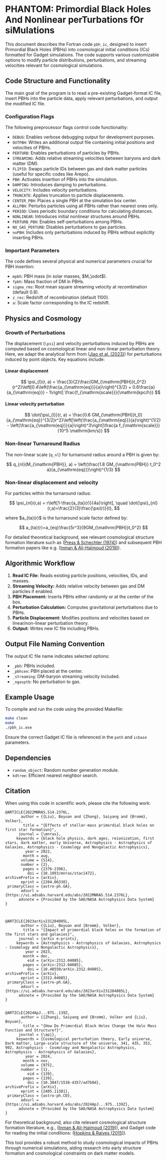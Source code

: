 # PHANTOM: Primordial Black Holes And Nonlinear perTurbations fOr siMulations

This document describes the Fortran code `pbh_ic`, designed to insert Primordial Black Holes (PBHs) into cosmological initial conditions (ICs) formatted for Gadget simulations. The code supports various customizable options to modify particle distributions, perturbations, and streaming velocities relevant for cosmological simulations.

## Code Structure and Functionality

The main goal of the program is to read a pre-existing Gadget-format IC file, insert PBHs into the particle data, apply relevant perturbations, and output the modified IC file.

### Configuration Flags

The following preprocessor flags control code functionality:

* `DEBUG`: Enables verbose debugging output for development purposes.
* `OUTPBH`: Writes an additional output file containing initial positions and velocities of PBHs.
* `PERTURB`: Enables perturbations of particles by PBHs.
* `STREAMING`: Adds relative streaming velocities between baryons and dark matter (DM).
* `FLIPID`: Swaps particle IDs between gas and dark matter particles (useful for specific codes like Arepo).
* `PBH`: Activates insertion of PBHs into the simulation.
* `DAMPING`: Introduces damping to perturbations.
* `VELOCITY`: Includes velocity perturbations.
* `TRUNCATE`: Applies truncation to particle displacements.
* `CENTER_PBH`: Places a single PBH at the simulation box center.
* `ALLPBH`: Perturbs particles using all PBHs rather than nearest ones only.
* `PERIOD`: Uses periodic boundary conditions for calculating distances.
* `NONLINEAR`: Introduces initial nonlinear structures around PBHs.
* `PERTURB_PBH`: Enables self-perturbations among PBHs.
* `NO_GAS_PERTURB`: Disables perturbations to gas particles.
* `noPBH`: Includes only perturbations induced by PBHs without explicitly inserting PBHs.

### Important Parameters

The code defines several physical and numerical parameters crucial for PBH insertion:

* `mpbh`: PBH mass (in solar masses, \$M\_\odot\$).
* `fpbh`: Mass fraction of DM in PBHs.
* `sigma_rms`: Root mean square streaming velocity at recombination (default 0.8).
* `z_rec`: Redshift of recombination (default 1100).
* `a`: Scale factor corresponding to the IC redshift.

## Physics and Cosmology

### Growth of Perturbations

The displacement (`\psi`) and velocity perturbations induced by PBHs are computed based on cosmological linear and non-linear perturbation theory. Here, we adapt the analytical form from ([Jiao et al. (2023)](https://ui.adsabs.harvard.edu/abs/2023PhRvD.108d3510J)) for perturbations induced by point objects. Key equations include:

#### Linear displacement

$$
\psi_{l}(r, a) = \frac{3}{2}\frac{GM_{\mathrm{PBH}}t_0^2}{r^2}\left[0.4\left(\frac{a_{\mathrm{eq}}}{a}\right)^{3/2} + 0.6\frac{a}{a_{\mathrm{eq}}} - 1\right] \frac{f_{\mathrm{scale}}}{\mathrm{kpc/h}}
$$

#### Linear velocity perturbation

$$
\dot{\psi_{l}}(r, a) = \frac{0.6 GM_{\mathrm{PBH}}t_0}{a_{\mathrm{eq}}^{3/2}r^2}\left[\left(\frac{a_{\mathrm{eq}}}{a}\right)^{1/2} - \left(\frac{a_{\mathrm{eq}}}{a}\right)^3\right]\frac{a f_{\mathrm{scale}}}{10^5 \mathrm{km/s}}
$$

### Non-linear Turnaround Radius

The non-linear scale (`q_nl`) for turnaround radius around a PBH is given by:

$$
q_{nl}(M_{\mathrm{PBH}}, a) = \left(\frac{1.8 GM_{\mathrm{PBH}} t_0^2 a}{a_{\mathrm{eq}}}\right)^{1/3}
$$

### Non-linear displacement and velocity

For particles within the turnaround radius:

$$
\psi_{nl}(r,a) = r\left[1-\frac{a_{ta}(r)}{4a}\right], \quad \dot{\psi}_{nl}(r,a)=\frac{2}{3}\frac{\psi(r)}{t},
$$

where \$a\_{ta}(r)\$ is the turnaround scale factor defined by:

$$
a_{ta}(r)=a_{eq}\frac{5r^3}{9GM_{\mathrm{PBH}}t_0^2}
$$

For detailed theoretical background, see relevant cosmological structure formation literature such as ([Press & Schechter (1974)](https://ui.adsabs.harvard.edu/abs/1974ApJ...187..425P)) and subsequent PBH formation papers like e.g. ([Inman & Ali-Haïmoud (2019)](https://ui.adsabs.harvard.edu/abs/2019PhRvD.100h3528I)).

## Algorithmic Workflow

1. **Read IC File:** Reads existing particle positions, velocities, IDs, and masses.
2. **Streaming Velocity:** Adds relative velocity between gas and DM particles if enabled.
3. **PBH Placement:** Inserts PBHs either randomly or at the center of the box.
4. **Perturbation Calculation:** Computes gravitational perturbations due to PBHs.
5. **Particle Displacement:** Modifies positions and velocities based on linear/non-linear perturbation theory.
6. **Output:** Writes new IC file including PBHs.

## Output File Naming Convention

The output IC file name indicates selected options:

* `_pbh`: PBHs included.
* `_pbhcen`: PBH placed at the center.
* `_streaming`: DM-baryon streaming velocity included.
* `_ngasptb`: No perturbation to gas.

## Example Usage

To compile and run the code using the provided Makefile:

```bash
make clean
make
./pbh_ic.exe
```

Ensure the correct Gadget IC file is referenced in the `path` and `icbase` parameters.

## Dependencies

* `random_object`: Random number generation module.
* `kdtree`: Efficient nearest neighbor search.

## Citation

When using this code in scientific work, please cite the following work:

```
@ARTICLE{2022MNRAS.514.2376L,
       author = {{Liu}, Boyuan and {Zhang}, Saiyang and {Bromm}, Volker},
        title = "{Effects of stellar-mass primordial black holes on first star formation}",
      journal = {\mnras},
     keywords = {black hole physics, dark ages, reionization, first stars, dark matter, early Universe, Astrophysics - Astrophysics of Galaxies, Astrophysics - Cosmology and Nongalactic Astrophysics},
         year = 2022,
        month = aug,
       volume = {514},
       number = {2},
        pages = {2376-2396},
          doi = {10.1093/mnras/stac1472},
archivePrefix = {arXiv},
       eprint = {2204.06330},
 primaryClass = {astro-ph.GA},
       adsurl = {https://ui.adsabs.harvard.edu/abs/2022MNRAS.514.2376L},
      adsnote = {Provided by the SAO/NASA Astrophysics Data System}
}



@ARTICLE{2023arXiv231204085L,
       author = {{Liu}, Boyuan and {Bromm}, Volker},
        title = "{Impact of primordial black holes on the formation of the first stars and galaxies}",
      journal = {arXiv e-prints},
     keywords = {Astrophysics - Astrophysics of Galaxies, Astrophysics - Cosmology and Nongalactic Astrophysics},
         year = 2023,
        month = dec,
          eid = {arXiv:2312.04085},
        pages = {arXiv:2312.04085},
          doi = {10.48550/arXiv.2312.04085},
archivePrefix = {arXiv},
       eprint = {2312.04085},
 primaryClass = {astro-ph.GA},
       adsurl = {https://ui.adsabs.harvard.edu/abs/2023arXiv231204085L},
      adsnote = {Provided by the SAO/NASA Astrophysics Data System}
}


@ARTICLE{2024ApJ...975..139Z,
       author = {{Zhang}, Saiyang and {Bromm}, Volker and {Liu}, Boyuan},
        title = "{How Do Primordial Black Holes Change the Halo Mass Function and Structure?}",
      journal = {\apj},
     keywords = {Cosmological perturbation theory, Early universe, Dark matter, Large-scale structure of the universe, 341, 435, 353, 902, Astrophysics - Cosmology and Nongalactic Astrophysics, Astrophysics - Astrophysics of Galaxies},
         year = 2024,
        month = nov,
       volume = {975},
       number = {1},
          eid = {139},
        pages = {139},
          doi = {10.3847/1538-4357/ad7b0d},
archivePrefix = {arXiv},
       eprint = {2405.11381},
 primaryClass = {astro-ph.CO},
       adsurl = {https://ui.adsabs.harvard.edu/abs/2024ApJ...975..139Z},
      adsnote = {Provided by the SAO/NASA Astrophysics Data System}
}
```



For theoretical background, also cite relevant cosmological structure formation literature, e.g., ([Inman & Ali-Haïmoud (2019)](https://ui.adsabs.harvard.edu/abs/2019PhRvD.100h3528I)), and Gadget code for reading the initial conditions: ([Hopkins & Raives (2015)](https://ui.adsabs.harvard.edu/abs/2016MNRAS.455...51H)).

This tool provides a robust method to study cosmological impacts of PBHs through numerical simulations, aiding research into early structure formation and cosmological constraints on dark matter models.
